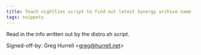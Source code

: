 ```yaml
---
title: Teach nightlies script to find out latest Synergy archive name (snippets, f0162d1)
tags: snippets
---
```


Read in the info written out by the distro.sh script.

Signed-off-by: Greg Hurrell &lt;greg@hurrell.net&gt;
